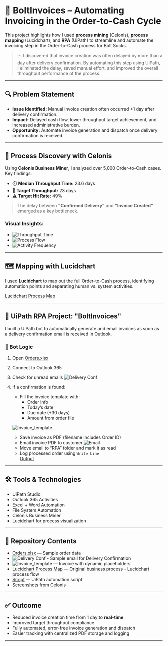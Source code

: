 # 🚀 BoltInvoices – Automating Invoicing in the Order-to-Cash Cycle

This project highlights how I used **process mining** (Celonis), **process mapping** (Lucidchart), and **RPA** (UiPath) to streamline and automate the invoicing step in the Order-to-Cash process for Bolt Socks.

> 📉 I discovered that invoice creation was often delayed by more than a day after delivery confirmation. By automating this step using UiPath, I eliminated the delay, saved manual effort, and improved the overall throughput performance of the process.

---

## 🔍 Problem Statement

- **Issue Identified:** Manual invoice creation often occurred >1 day after delivery confirmation.
- **Impact:** Delayed cash flow, lower throughput target achievement, and increased administrative burden.
- **Opportunity:** Automate invoice generation and dispatch once delivery confirmation is received.

---

## 🔬 Process Discovery with Celonis

Using **Celonis Business Miner**, I analyzed over 5,000 Order-to-Cash cases. Key findings:

- ⏱️ **Median Throughput Time:** 23.6 days  
- 🎯 **Target Throughput:** 23 days  
- ⚠️ **Target Hit Rate:** 49%  

> The delay between **"Confirmed Delivery"** and **"Invoice Created"** emerged as a key bottleneck.

### Visual Insights:
- ![Throughput Time](SS2.png)
- ![Process Flow](SS3.png)
- ![Activity Frequency](SS1.png)

---

## 🗺️ Mapping with Lucidchart

I used **Lucidchart** to map out the full Order-to-Cash process, identifying automation points and separating human vs. system activities.

[Lucidchart Process Map](Order%20to%20Cash.pdf)

---

## 🤖 UiPath RPA Project: "BoltInvoices"

I built a UiPath bot to automatically generate and email invoices as soon as a delivery confirmation email is received in Outlook.

### 🧠 Bot Logic

1. Open [Orders.xlsx](./Orders.xlsx)
2. Connect to Outlook 365
3. Check for unread emails
   ![Delivery Conf](./Delivery_Confirmation.png)
4. If a confirmation is found:
   - Fill the invoice template with:
     - Order info
     - Today’s date
     - Due date (+30 days)
     - Amount from order file
       
   ![Invoice_template](./Invoice%20template.png)
   
   - Save invoice as PDF (filename includes Order ID)
   - Email invoice PDF to customer
     ![Email](./Screenshot%202025-02-21%20225007.jpg)
   - Move email to “RPA” folder and mark it as read
   - Log processed order using `Write Line`    
     [Output](./output-3.txt)

---

## 🛠 Tools & Technologies

- UiPath Studio
- Outlook 365 Activities
- Excel + Word Automation
- File System Automation
- Celonis Business Miner
- Lucidchart for process visualization

---

## 📁 Repository Contents

- [Orders.xlsx](./Orders.xlsx) — Sample order data
- ![Delivery Conf](./Delivery_Confirmation.png) - Sample email for Delivery Confirmation  
- ![Invoice_template](./Invoice%20template.png) — Invoice with dynamic placeholders  
- [Lucidchart Process Map](Order%20to%20Cash.pdf) — Original business process - Lucidchart process flow 
- [Script](./Main.xaml) — UiPath automation script  
- Screenshots from Celonis  


---

## ✅ Outcome

- Reduced invoice creation time from 1 day to **real-time**
- Improved target throughput compliance
- Fully automated, error-free invoice generation and dispatch
- Easier tracking with centralized PDF storage and logging

---



